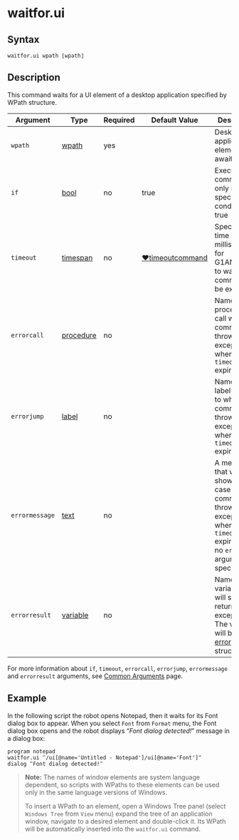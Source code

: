 # waitfor.ui

## Syntax

```G1ANT
waitfor.ui wpath ⟦wpath⟧
```

## Description

This command waits for a UI element of a desktop application specified by WPath structure.

| Argument       | Type                                                         | Required | Default Value                                                | Description                                                  |
| -------------- | ------------------------------------------------------------ | -------- | ------------------------------------------------------------ | ------------------------------------------------------------ |
| `wpath`        | [wpath](../G1ANT.Addon.UI/Structures/WPathStructure.md) | yes      |                                                              | Desktop application UI element to be awaited                 |
| `if`           | [bool](../../G1ANT.Language/Structures/BooleanStructure.md) | no       | true                                                         | Executes the command only if a specified condition is true   |
| `timeout`      | [timespan](../../G1ANT.Language/Structures/TimeSpanStructure.md) | no       | [♥timeoutcommand](../../G1ANT.Addon.Core/Variables/TimeoutCommandVariable.md) | Specifies time in milliseconds for G1ANT.Robot to wait for the command to be executed |
| `errorcall`    | [procedure](../../G1ANT.Language/Structures/ProcedureStructure.md) | no       |                                                              | Name of a procedure to call when the command throws an exception or when a given `timeout` expires |
| `errorjump`    | [label](../../G1ANT.Language/Structures/LabelStructure.md) | no       |                                                              | Name of the label to jump to when the command throws an exception or when a given `timeout` expires |
| `errormessage` | [text](../../G1ANT.Language/Structures/TextStructure.md) | no       |                                                              | A message that will be shown in case the command throws an exception or when a given `timeout` expires, and no `errorjump` argument is specified |
| `errorresult`  | [variable](../../G1ANT.Language/Structures/VariableStructure.md) | no       |                                                              | Name of a variable that will store the returned exception. The variable will be of [error](../../G1ANT.Language/Structures/ErrorStructure.md) structure |

For more information about `if`, `timeout`, `errorcall`, `errorjump`, `errormessage` and `errorresult` arguments, see [Common Arguments](../../../appendices/common-arguments.md) page.

## Example

In the following script the robot opens Notepad, then it waits for its Font dialog box to appear. When you select `Font` from `Format` menu, the Font dialog box opens and the robot displays “*Font dialog detected!*” message in a dialog box:

```G1ANT
program notepad
waitfor.ui ‴/ui[@name='Untitled - Notepad']/ui[@name='Font']‴
dialog ‴Font dialog detected!‴
```

> **Note:** The names of window elements are system language dependent, so scripts with WPaths to these elements can be used only in the same language versions of Windows.
>
> To insert a WPath to an element, open a Windows Tree panel (select `Windows Tree` from `View` menu) expand the tree of an application window, navigate to a desired element and double-click it. Its WPath will be automatically inserted into the `waitfor.ui` command.
